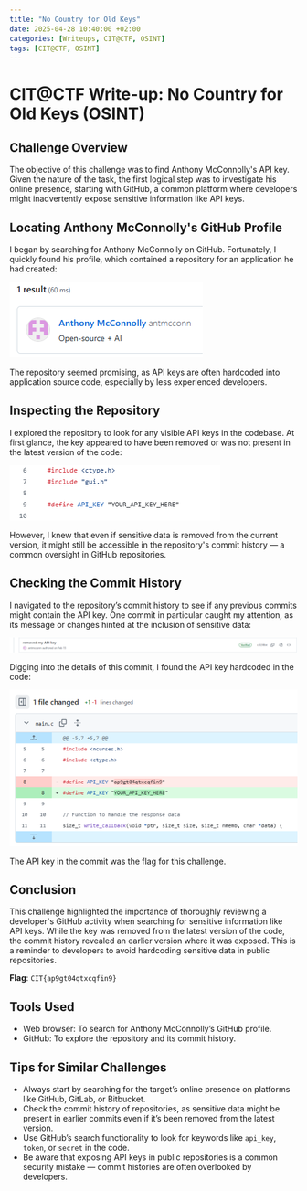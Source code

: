 ```yaml
---
title: "No Country for Old Keys"
date: 2025-04-28 10:40:00 +02:00
categories: [Writeups, CIT@CTF, OSINT]
tags: [CIT@CTF, OSINT]
---
```


# CIT@CTF Write-up: No Country for Old Keys (OSINT)

## Challenge Overview
The objective of this challenge was to find Anthony McConnolly's API key. Given the nature of the task, the first logical step was to investigate his online presence, starting with GitHub, a common platform where developers might inadvertently expose sensitive information like API keys.

## Locating Anthony McConnolly's GitHub Profile
I began by searching for Anthony McConnolly on GitHub. Fortunately, I quickly found his profile, which contained a repository for an application he had created:

![Anthony's GitHub profile](/assets/images/CIT/no_country_for_old_keys_1.png)

The repository seemed promising, as API keys are often hardcoded into application source code, especially by less experienced developers.

## Inspecting the Repository
I explored the repository to look for any visible API keys in the codebase. At first glance, the key appeared to have been removed or was not present in the latest version of the code:

![Repository code view](/assets/images/CIT/no_country_for_old_keys_3.png)

However, I knew that even if sensitive data is removed from the current version, it might still be accessible in the repository's commit history — a common oversight in GitHub repositories.

## Checking the Commit History
I navigated to the repository’s commit history to see if any previous commits might contain the API key. One commit in particular caught my attention, as its message or changes hinted at the inclusion of sensitive data:

![Commit history](/assets/images/CIT/no_country_for_old_keys_4.png)

Digging into the details of this commit, I found the API key hardcoded in the code:

![Commit with API key](/assets/images/CIT/no_country_for_old_keys_5.png)

The API key in the commit was the flag for this challenge.

## Conclusion
This challenge highlighted the importance of thoroughly reviewing a developer's GitHub activity when searching for sensitive information like API keys. While the key was removed from the latest version of the code, the commit history revealed an earlier version where it was exposed. This is a reminder to developers to avoid hardcoding sensitive data in public repositories.

**Flag**: `CIT{ap9gt04qtxcqfin9}`

## Tools Used
- Web browser: To search for Anthony McConnolly’s GitHub profile.
- GitHub: To explore the repository and its commit history.

## Tips for Similar Challenges
- Always start by searching for the target’s online presence on platforms like GitHub, GitLab, or Bitbucket.
- Check the commit history of repositories, as sensitive data might be present in earlier commits even if it’s been removed from the latest version.
- Use GitHub’s search functionality to look for keywords like `api_key`, `token`, or `secret` in the code.
- Be aware that exposing API keys in public repositories is a common security mistake — commit histories are often overlooked by developers.